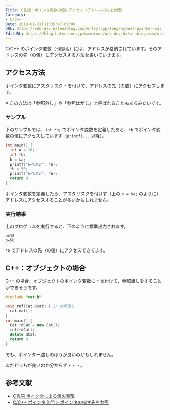 ```yaml
---
Title: C言語：ポインタ変数の値にアクセス（アドレスの先を参照）
Category:
- C/C++
Date: 2018-01-31T11:35:47+09:00
URL: https://web-dev.hatenablog.com/entry/cpp/lang/access-pointer-val
EditURL: https://blog.hatena.ne.jp/mamorums/web-dev.hatenablog.com/atom/entry/8599973812342433544
---
```


C/C++ のポインタ変数（`*変数名`）には、アドレスが格納されています。そのアドレスの先（の値）にアクセスする方法を書いていきます。


## アクセス方法
ポインタ変数にアスタリスク `*` を付けて、アドレスの先（の値）にアクセスします。

※ この方法は「参照外し」や「参照はがし」と呼ばれることもあるみたいです。


### サンプル
下のサンプルでは、`int *b;` でポインタ変数を定義したあと、`*b` でポインタ変数の値にアクセスしています（`printf(...` 以降）。

```cpp
int main() {
  int a = 10;
  int *b;
  b = &a;
  printf("b=%d\n", *b);
  *b = 50;
  printf("b=%d\n", *b);
  return 0;
}
```

ポインタ変数を定義したら、アスタリスクを付けず（上の `b = &a;` のように）アドレスにアクセスすることが多いかもしれません。


### 実行結果
上のプログラムを実行すると、下のように標準出力されます。

```
b=10
b=50
```

`*b` でアドレスの先（の値）にアクセスできてます。


## C++：オブジェクトの場合
C++ の場合、オブジェクトのポインタ変数に `*` を付けて、参照渡しをすることができそうです。


```cpp
#include "cat.h"

void ref(Cat &cat) { // 参照渡し
  cat.eat();
}
int main() {
  Cat *dCat = new Cat();
  ref(*dCat);
  delete dCat;
  return 0;
}
```

でも、ポインター渡しのほうが良いのかもしれません。

まだどっちが良いのか分からず・・・。


## 参考文献
- [C言語 ポインタによる値の表現](http://ratan.dyndns.info/MicrosoftVisualC++/adress3.html)
- [C/C++ ポインタ入門 > ポインタの指す先を参照](http://vivi.dyndns.org/tech/cpp/pointerRef.html)
